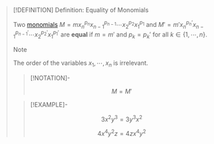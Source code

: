 >[!DEFINITION] Definition: Equality of Monomials
>
>Two [monomials](Monomial.md) $M = m x_n^{p_n} x_{n-1}^{p_{n-1}}\cdots x_2^{p_2}x_1^{p_1}$ and $M' = m' x_n^{p_n'} x_{n-1}^{p_{n-1}'}\cdots x_2^{p_2'}x_1^{p_1'}$ are **equal** if $m = m'$ and $p_k = p_k'$ for all $k \in \{1, \cdots, n\}$.
>
>>[!NOTE]
>>
>>The order of the variables $x_1, \cdots, x_n$ is irrelevant.
>>
>
>>[!NOTATION]-
>>
>>$$
>>M = M'
>>$$
>>
>
>>[!EXAMPLE]-
>>
>>$$
>>3x^2 y^3 = 3 y^3 x^2
>>$$
>>
>>$$
>>4x^4 y^2 z = 4 z x^4 y^2
>>$$
>>
>